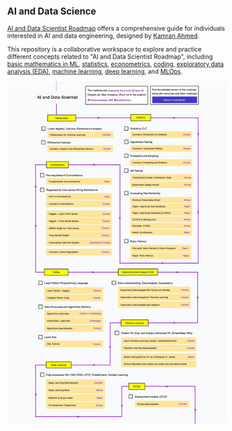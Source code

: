 ## AI and Data Science
[AI and Data Scientist Roadmap](https://roadmap.sh/ai-data-scientist?s=65dd2a1daec67f2e2aa43593) 
offers a comprehensive guide for individuals interested in AI and data engineering, designed by 
[Kamran Ahmed](https://github.com/kamranahmedse/developer-roadmap).

This repository is a collaborative workspace to explore and practice different concepts related to "AI and Data Scientist Roadmap", including 
[basic mathematics in ML](https://github.com/Milad-Mrz/AI_and_Data_Science/tree/1-Mathematics), 
[statistics](https://github.com/Milad-Mrz/AI_and_Data_Science/tree/2-Statistics), 
[econometrics](https://github.com/Milad-Mrz/AI_and_Data_Science/tree/3-Econometrics),
[coding](https://github.com/Milad-Mrz/AI_and_Data_Science/tree/4-Coding), 
[exploratory data analysis (EDA)](https://github.com/Milad-Mrz/AI_and_Data_Science/tree/5-EDA), 
[machine learning](https://github.com/Milad-Mrz/AI_and_Data_Science/tree/6-ML), 
[deep learning](https://github.com/Milad-Mrz/AI_and_Data_Science/tree/7-DL),
and [MLOps](https://github.com/Milad-Mrz/AI_and_Data_Science/tree/8-ML-OPS).


[![ ](images/0-main.jpg)](https://roadmap.sh/ai-data-scientist?s=65dd2a1daec67f2e2aa43593)

